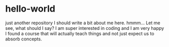 # hello-world
just another repository
I should write a bit about me here. hmmm... Let me see, what should I say?
I am super interested in coding and I am very happy I found a course that will actually teach things and not just expect us to absorb concepts. 
